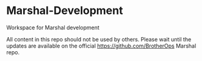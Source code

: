 # Marshal-Development
Workspace for Marshal development

All content in this repo should not be used by others. Please wait until the updates are available on the official https://github.com/BrotherOps Marshal repo.  
